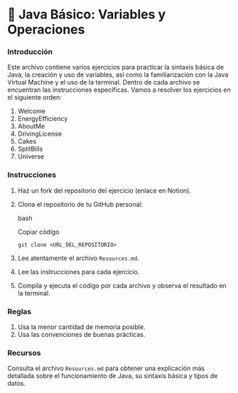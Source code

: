 # :paperclip: Java Básico: Variables y Operaciones

### Introducción

Este archivo contiene varios ejercicios para practicar la sintaxis básica de Java, la creación y uso de variables, así como la familiarización con la Java Virtual Machine y el uso de la terminal. Dentro de cada archivo se encuentran las instrucciones específicas. Vamos a resolver los ejercicios en el siguiente orden:

1.  Welcome
2.  EnergyEfficiency
3.  AboutMe
4.  DrivingLicense
5.  Cakes
6.  SplitBills
7.  Universe

### Instrucciones

1.  Haz un fork del repositorio del ejercicio (enlace en Notion).
2.  Clona el repositorio de tu GitHub personal:
    
    bash
    
    Copiar código
    
    `git clone <URL_DEL_REPOSITORIO>` 
    
3.  Lee atentamente el archivo `Resources.md`.
4.  Lee las instrucciones para cada ejercicio.
5.  Compila y ejecuta el código por cada archivo y observa el resultado en la terminal.

### Reglas

1.  Usa la menor cantidad de memoria posible.
2.  Usa las convenciones de buenas prácticas.

### Recursos

Consulta el archivo `Resources.md` para obtener una explicación más detallada sobre el funcionamiento de Java, su sintaxis básica y tipos de datos.